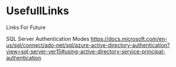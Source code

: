 # UsefullLinks
Links For Future

SQL Server Authentication Modes
https://docs.microsoft.com/en-us/sql/connect/ado-net/sql/azure-active-directory-authentication?view=sql-server-ver15#using-active-directory-service-principal-authentication
